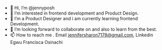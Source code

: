 - 👋 Hi, I’m @jennyposh
- 👀 I’m interested in frontend development and Product Design.
- 🌱 I’m a Product Designer and i am currently learning frontend Development.
- 💞️ I’m looking forward to collaborate on and also to learn from the best.
- 📫 How to reach me . Email jennifersharon7178@gmail.com, Linkedin Egwu Francisca Osinachi

<!---
jennyposh/jennyposh is a ✨ special ✨ repository because its `README.md` (this file) appears on your GitHub profile.
You can click the Preview link to take a look at your changes.
--->

